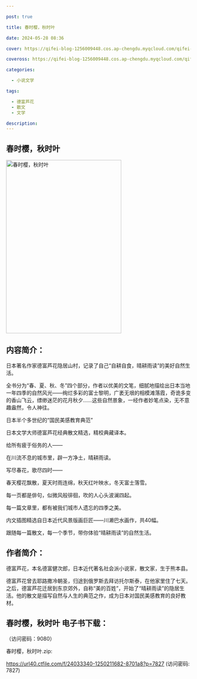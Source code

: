 ```yaml
---

post: true

title: 春时樱，秋时叶

date: 2024-05-28 08:36

cover: https://qifei-blog-1256009448.cos.ap-chengdu.myqcloud.com/qifei-blog/660cd3169f345e8d03fe8176.jpg

coveross: https://qifei-blog-1256009448.cos.ap-chengdu.myqcloud.com/qifei-blog/660cd3169f345e8d03fe8176.jpg

categories:

  - 小说文学

tags:

  - 德富芦花
  - 散文
  - 文学

description:
---
```


## 春时樱，秋时叶
<img alt="春时樱，秋时叶 " class="aligncenter loaded" data-was-processed="true" decoding="async" fetchpriority="high" height="471" src="https://qifei-blog-1256009448.cos.ap-chengdu.myqcloud.com/qifei-blog/660cd3169f345e8d03fe8176.jpg " style="cursor: zoom-in;" width="314"/>

## 内容简介：

日本著名作家德富芦花隐居山村，记录了自己“自耕自食，晴耕雨读”的美好自然生活。

全书分为“春、夏、秋、冬”四个部分，作者以优美的文笔，细腻地描绘出日本当地一年四季的自然风光——绚烂多彩的富士黎明，广袤无垠的相模滩落霞，奇诡多变的香山飞云，缥缈迷茫的花月秋夕……这些自然景象，一经作者妙笔点染，无不意趣盎然，令人神往。

日本半个多世纪的“国民美感教育典范”

日本文学大师德富芦花经典散文精选，精校典藏译本。

给所有疲于俗务的人——

在川流不息的城市里，辟一方净土，晴耕雨读。

写尽春花，歌尽四时——

春天樱花飘散，夏天时雨连绵，秋天红叶映水，冬天富士落雪。

每一页都是俳句，似微风般徘徊，吹的人心头波澜四起。

每一篇文章里，都有被我们城市人遗忘的四季之美。

内文插图精选自日本近代风景版画巨匠——川濑巴水画作，共40幅。

跟随每一篇散文，每一个季节，带你体验“晴耕雨读”的自然生活。

## 作者简介：

德富芦花，本名德富健次郎，日本近代著名社会派小说家，散文家，生于熊本县。

德富芦花曾去耶路撒冷朝圣，归途到俄罗斯去拜访托尔斯泰，在他家里住了七天。之后，德富芦花迁居到东京郊外，自称“美的百姓”，开始了“晴耕雨读”的隐居生活。他的散文是描写自然与人生的典范之作，成为日本对国民美感教育的良好教材。

## 春时樱，秋时叶 电子书下载：

 （访问密码：9080）

春时樱，秋时叶.zip: 

https://url40.ctfile.com/f/24033340-1250211682-8701a8?p=7827 (访问密码: 7827)
